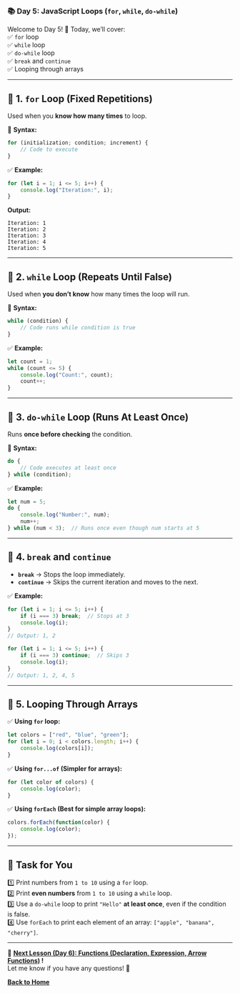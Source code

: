 ### **📚 Day 5: JavaScript Loops (`for`, `while`, `do-while`)**  
Welcome to Day 5! 🎉 Today, we’ll cover:  
✅ `for` loop  
✅ `while` loop  
✅ `do-while` loop  
✅ `break` and `continue`  
✅ Looping through arrays  

---

## **🔹 1. `for` Loop (Fixed Repetitions)**
Used when you **know how many times** to loop.  

📌 **Syntax:**  
```js
for (initialization; condition; increment) {
    // Code to execute
}
```

✅ **Example:**  
```js
for (let i = 1; i <= 5; i++) {
    console.log("Iteration:", i);
}
```
**Output:**  
```
Iteration: 1  
Iteration: 2  
Iteration: 3  
Iteration: 4  
Iteration: 5  
```

---

## **🔹 2. `while` Loop (Repeats Until False)**
Used when **you don’t know** how many times the loop will run.

📌 **Syntax:**  
```js
while (condition) {
    // Code runs while condition is true
}
```

✅ **Example:**  
```js
let count = 1;
while (count <= 5) {
    console.log("Count:", count);
    count++;
}
```

---

## **🔹 3. `do-while` Loop (Runs At Least Once)**
Runs **once before checking** the condition.

📌 **Syntax:**  
```js
do {
    // Code executes at least once
} while (condition);
```

✅ **Example:**  
```js
let num = 5;
do {
    console.log("Number:", num);
    num++;
} while (num < 3);  // Runs once even though num starts at 5
```

---

## **🔹 4. `break` and `continue`**
- **`break`** → Stops the loop immediately.  
- **`continue`** → Skips the current iteration and moves to the next.

✅ **Example:**
```js
for (let i = 1; i <= 5; i++) {
    if (i === 3) break;  // Stops at 3
    console.log(i);
}
// Output: 1, 2
```

```js
for (let i = 1; i <= 5; i++) {
    if (i === 3) continue;  // Skips 3
    console.log(i);
}
// Output: 1, 2, 4, 5
```

---

## **🔹 5. Looping Through Arrays**
✅ **Using `for` loop:**
```js
let colors = ["red", "blue", "green"];
for (let i = 0; i < colors.length; i++) {
    console.log(colors[i]);
}
```

✅ **Using `for...of` (Simpler for arrays):**
```js
for (let color of colors) {
    console.log(color);
}
```

✅ **Using `forEach` (Best for simple array loops):**
```js
colors.forEach(function(color) {
    console.log(color);
});
```

---

## **📝 Task for You**
1️⃣ Print numbers from `1 to 10` using a `for` loop.  
2️⃣ Print **even numbers** from `1 to 10` using a `while` loop.  
3️⃣ Use a `do-while` loop to print `"Hello"` **at least once**, even if the condition is false.  
4️⃣ Use `forEach` to print each element of an array: `["apple", "banana", "cherry"]`.  

---

🎯 **[Next Lesson (Day 6): Functions (Declaration, Expression, Arrow Functions)](../day_6/)  !**  
Let me know if you have any questions! 🚀

[**Back to Home**](../../../)